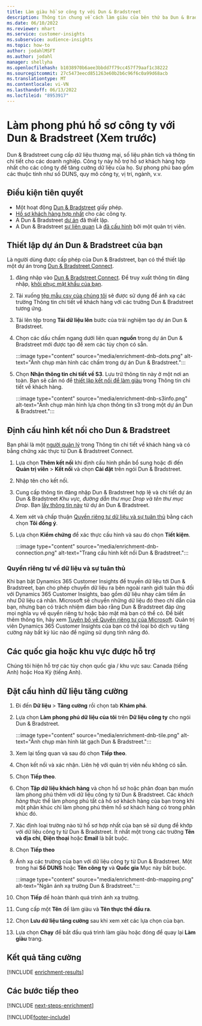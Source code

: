 ```yaml
---
title: Làm giàu hồ sơ công ty với Dun & Bradstreet
description: Thông tin chung về cách làm giàu của bên thứ ba Dun & Bradstreet.
ms.date: 06/10/2022
ms.reviewer: mhart
ms.service: customer-insights
ms.subservice: audience-insights
ms.topic: how-to
author: jodahlMSFT
ms.author: jodahl
manager: shellyha
ms.openlocfilehash: b1038970b6aee3bbdd7f79cc457f79aaf1c38222
ms.sourcegitcommit: 27c5473eecd851263e60b2b6c96f6c0a99d68acb
ms.translationtype: MT
ms.contentlocale: vi-VN
ms.lasthandoff: 06/13/2022
ms.locfileid: "8953917"
---
```

# <a name="enrichment-of-company-profiles-with-dun--bradstreet-preview"></a>Làm phong phú hồ sơ công ty với Dun & Bradstreet (Xem trước)

Dun & Bradstreet cung cấp dữ liệu thương mại, số liệu phân tích và thông tin chi tiết cho các doanh nghiệp. Công ty này hỗ trợ hồ sơ khách hàng hợp nhất cho các công ty để tăng cường dữ liệu của họ. Sự phong phú bao gồm các thuộc tính như số DUNS, quy mô công ty, vị trí, ngành, v.v.

## <a name="prerequisites"></a>Điều kiện tiên quyết

- Một hoạt động [Dun & Bradstreet](https://www.dnb.com/marketing/media/give-your-data-a-boost.html?source=microsoft_audience_insights) giấy phép.
- [Hồ sơ khách hàng hợp nhất](customer-profiles.md) cho các công ty.
- A Dun & Bradstreet [dự án](#set-up-your-dun--bradstreet-project) đã thiết lập.
- A Dun & Bradstreet [sự liên quan](connections.md) Là [đã cấu hình](#configure-a-connection-for-dun--bradstreet) bởi một quản trị viên.

## <a name="set-up-your-dun--bradstreet-project"></a>Thiết lập dự án Dun & Bradstreet của bạn

Là người dùng được cấp phép của Dun & Bradstreet, bạn có thể thiết lập một dự án trong [Dun & Bradstreet Connect](https://connect.dnb.com?lead_source=microsoft_audienceinsights).

1. đăng nhập vào [Dun & Bradstreet Connect](https://connect.dnb.com?lead_source=microsoft_audienceinsights). Để truy xuất thông tin đăng nhập, [khôi phục mật khẩu của bạn](https://sso.dnb.com/signin/forgot-password?lead_source=microsoft_audienceinsights).

1. Tải xuống [tệp mẫu csv của chúng tôi](https://c360devenrichment.blob.core.windows.net/mapping/DnBCIdatamapping.csv) sẽ được sử dụng để ánh xạ các trường Thông tin chi tiết về khách hàng với các trường Dun & Bradstreet tương ứng.

1. Tải lên tệp trong **Tải dữ liệu lên** bước của trải nghiệm tạo dự án Dun & Bradstreet.

1. Chọn các dấu chấm ngang dưới liên quan **nguồn** trong dự án Dun & Bradstreet mới được tạo để xem các tùy chọn có sẵn.

   :::image type="content" source="media/enrichment-dnb-dots.png" alt-text="Ảnh chụp màn hình các chấm trong dự án Dun & Bradstreet.":::

1. Chọn **Nhận thông tin chi tiết về S3**. Lưu trữ thông tin này ở một nơi an toàn. Bạn sẽ cần nó để [thiết lập kết nối để làm giàu](#configure-a-connection-for-dun--bradstreet) trong Thông tin chi tiết về khách hàng.

   :::image type="content" source="media/enrichment-dnb-s3info.png" alt-text="Ảnh chụp màn hình lựa chọn thông tin s3 trong một dự án Dun & Bradstreet.":::

## <a name="configure-a-connection-for-dun--bradstreet"></a>Định cấu hình kết nối cho Dun & Bradstreet

Bạn phải là một [người quản lý](permissions.md#admin) trong Thông tin chi tiết về khách hàng và có bằng chứng xác thực từ Dun & Bradstreet Connect.

1. Lựa chọn **Thêm kết nối** khi định cấu hình phần bổ sung hoặc đi đến **Quản trị viên** > **Kết nối** và chọn **Cài đặt** trên ngói Dun & Bradstreet.

1. Nhập tên cho kết nối.

1. Cung cấp thông tin đăng nhập Dun & Bradstreet hợp lệ và chi tiết dự án Dun & Bradstreet *Khu vực, đường dẫn thư mục Drop và tên thư mục Drop*. Bạn [lấy thông tin này](#set-up-your-dun--bradstreet-project) từ dự án Dun & Bradstreet.

1. Xem xét và chấp thuận [Quyền riêng tư dữ liệu và sự tuân thủ](#data-privacy-and-compliance) bằng cách chọn **Tôi đồng ý**.

1. Lựa chọn **Kiểm chứng** để xác thực cấu hình và sau đó chọn **Tiết kiệm**.

   :::image type="content" source="media/enrichment-dnb-connection.png" alt-text="Trang cấu hình kết nối Dun & Bradstreet.":::

### <a name="data-privacy-and-compliance"></a>Quyền riêng tư về dữ liệu và sự tuân thủ

Khi bạn bật Dynamics 365 Customer Insights để truyền dữ liệu tới Dun & Bradstreet, bạn cho phép chuyển dữ liệu ra bên ngoài ranh giới tuân thủ đối với Dynamics 365 Customer Insights, bao gồm dữ liệu nhạy cảm tiềm ẩn như Dữ liệu cá nhân. Microsoft sẽ chuyển những dữ liệu đó theo chỉ dẫn của bạn, nhưng bạn có trách nhiệm đảm bảo rằng Dun & Bradstreet đáp ứng mọi nghĩa vụ về quyền riêng tư hoặc bảo mật mà bạn có thể có. Để biết thêm thông tin, hãy xem [Tuyên bố về Quyền riêng tư của Microsoft](https://go.microsoft.com/fwlink/?linkid=396732).
Quản trị viên Dynamics 365 Customer Insights của bạn có thể loại bỏ dịch vụ tăng cường này bất kỳ lúc nào để ngừng sử dụng tính năng đó.

## <a name="supported-countries-or-regions"></a>Các quốc gia hoặc khu vực được hỗ trợ

Chúng tôi hiện hỗ trợ các tùy chọn quốc gia / khu vực sau: Canada (tiếng Anh) hoặc Hoa Kỳ (tiếng Anh).

## <a name="configure-the-enrichment"></a>Đặt cấu hình dữ liệu tăng cường

1. Đi đến **Dữ liệu** > **Tăng cường** rồi chọn tab **Khám phá**.

1. Lựa chọn **Làm phong phú dữ liệu của tôi** trên **Dữ liệu công ty** cho ngói Dun & Bradstreet.

   :::image type="content" source="media/enrichment-dnb-tile.png" alt-text="Ảnh chụp màn hình lát gạch Dun & Bradstreet.":::

1. Xem lại tổng quan và sau đó chọn **Tiếp theo**.

1. Chọn kết nối và xác nhận. Liên hệ với quản trị viên nếu không có sẵn.

1. Chọn **Tiếp theo**.

1. Chọn **Tập dữ liệu khách hàng** và chọn hồ sơ hoặc phân đoạn bạn muốn làm phong phú thêm với dữ liệu công ty từ Dun & Bradstreet. Các *khách hàng* thực thể làm phong phú tất cả hồ sơ khách hàng của bạn trong khi một phân khúc chỉ làm phong phú thêm hồ sơ khách hàng có trong phân khúc đó.

1. Xác định loại trường nào từ hồ sơ hợp nhất của bạn sẽ sử dụng để khớp với dữ liệu công ty từ Dun & Bradstreet. Ít nhất một trong các trường **Tên và địa chỉ**, **Điện thoại** hoặc **Email** là bắt buộc.

1. Chọn **Tiếp theo**

1. Ánh xạ các trường của bạn với dữ liệu công ty từ Dun & Bradstreet. Một trong hai **Số DUNS** hoặc **Tên công ty** và **Quốc gia** Mục này bắt buộc.

      :::image type="content" source="media/enrichment-dnb-mapping.png" alt-text="Ngăn ánh xạ trường Dun & Bradstreet.":::

1. Chọn **Tiếp** để hoàn thành quá trình ánh xạ trường.

1. Cung cấp một **Tên** để làm giàu và **Tên thực thể đầu ra**.

1. Chọn **Lưu dữ liệu tăng cường** sau khi xem xét các lựa chọn của bạn.

1. Lựa chọn **Chạy** để bắt đầu quá trình làm giàu hoặc đóng để quay lại **Làm giàu** trang.

## <a name="enrichment-results"></a>Kết quả tăng cường

[!INCLUDE [enrichment-results](includes/enrichment-results.md)]

## <a name="next-steps"></a>Các bước tiếp theo

[!INCLUDE [next-steps-enrichment](includes/next-steps-enrichment.md)]

[!INCLUDE[footer-include](includes/footer-banner.md)]
